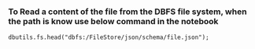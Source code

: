 ### To Read a content of the file from the DBFS file system, when the path is know use below command in the notebook
```
dbutils.fs.head("dbfs:/FileStore/json/schema/file.json");
```
